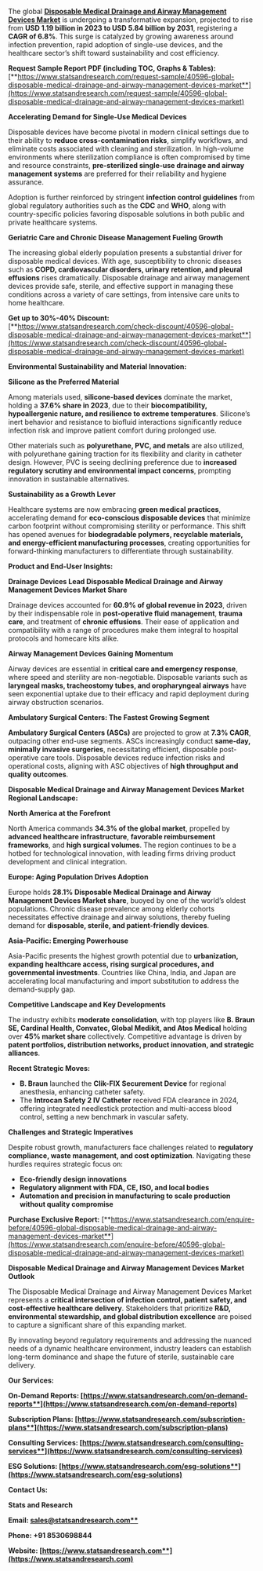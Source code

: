 ﻿The global [**Disposable Medical Drainage and Airway Management Devices Market**](https://www.statsandresearch.com/report/40596-global-disposable-medical-drainage-and-airway-management-devices-market) is undergoing a transformative expansion, projected to rise from **USD 1.19 billion in 2023 to USD 5.84 billion by 2031**, registering a **CAGR of 6.8%**. This surge is catalyzed by growing awareness around infection prevention, rapid adoption of single-use devices, and the healthcare sector’s shift toward sustainability and cost efficiency.

**Request Sample Report PDF (including TOC, Graphs & Tables):** [**https://www.statsandresearch.com/request-sample/40596-global-disposable-medical-drainage-and-airway-management-devices-market**](https://www.statsandresearch.com/request-sample/40596-global-disposable-medical-drainage-and-airway-management-devices-market)

**Accelerating Demand for Single-Use Medical Devices**

Disposable devices have become pivotal in modern clinical settings due to their ability to **reduce cross-contamination risks**, simplify workflows, and eliminate costs associated with cleaning and sterilization. In high-volume environments where sterilization compliance is often compromised by time and resource constraints, **pre-sterilized single-use drainage and airway management systems** are preferred for their reliability and hygiene assurance.

Adoption is further reinforced by stringent **infection control guidelines** from global regulatory authorities such as the **CDC** and **WHO**, along with country-specific policies favoring disposable solutions in both public and private healthcare systems.

**Geriatric Care and Chronic Disease Management Fueling Growth**

The increasing global elderly population presents a substantial driver for disposable medical devices. With age, susceptibility to chronic diseases such as **COPD, cardiovascular disorders, urinary retention, and pleural effusions** rises dramatically. Disposable drainage and airway management devices provide safe, sterile, and effective support in managing these conditions across a variety of care settings, from intensive care units to home healthcare.

**Get up to 30%-40% Discount:** [**https://www.statsandresearch.com/check-discount/40596-global-disposable-medical-drainage-and-airway-management-devices-market**](https://www.statsandresearch.com/check-discount/40596-global-disposable-medical-drainage-and-airway-management-devices-market)

**Environmental Sustainability and Material Innovation:**

**Silicone as the Preferred Material**

Among materials used, **silicone-based devices** dominate the market, holding a **37.6% share in 2023**, due to their **biocompatibility, hypoallergenic nature, and resilience to extreme temperatures**. Silicone’s inert behavior and resistance to biofluid interactions significantly reduce infection risk and improve patient comfort during prolonged use.

Other materials such as **polyurethane, PVC, and metals** are also utilized, with polyurethane gaining traction for its flexibility and clarity in catheter design. However, PVC is seeing declining preference due to **increased regulatory scrutiny and environmental impact concerns**, prompting innovation in sustainable alternatives.

**Sustainability as a Growth Lever**

Healthcare systems are now embracing **green medical practices**, accelerating demand for **eco-conscious disposable devices** that minimize carbon footprint without compromising sterility or performance. This shift has opened avenues for **biodegradable polymers, recyclable materials, and energy-efficient manufacturing processes**, creating opportunities for forward-thinking manufacturers to differentiate through sustainability.

**Product and End-User Insights:**

**Drainage Devices Lead Disposable Medical Drainage and Airway Management Devices Market Share**

Drainage devices accounted for **60.9% of global revenue in 2023**, driven by their indispensable role in **post-operative fluid management**, **trauma care**, and treatment of **chronic effusions**. Their ease of application and compatibility with a range of procedures make them integral to hospital protocols and homecare kits alike.

**Airway Management Devices Gaining Momentum**

Airway devices are essential in **critical care and emergency response**, where speed and sterility are non-negotiable. Disposable variants such as **laryngeal masks, tracheostomy tubes, and oropharyngeal airways** have seen exponential uptake due to their efficacy and rapid deployment during airway obstruction scenarios.

**Ambulatory Surgical Centers: The Fastest Growing Segment**

**Ambulatory Surgical Centers (ASCs)** are projected to grow at **7.3% CAGR**, outpacing other end-use segments. ASCs increasingly conduct **same-day, minimally invasive surgeries**, necessitating efficient, disposable post-operative care tools. Disposable devices reduce infection risks and operational costs, aligning with ASC objectives of **high throughput and quality outcomes**.

**Disposable Medical Drainage and Airway Management Devices Market Regional Landscape:**

**North America at the Forefront**

North America commands **34.3% of the global market**, propelled by **advanced healthcare infrastructure**, **favorable reimbursement frameworks**, and **high surgical volumes**. The region continues to be a hotbed for technological innovation, with leading firms driving product development and clinical integration.

**Europe: Aging Population Drives Adoption**

Europe holds **28.1% Disposable Medical Drainage and Airway Management Devices Market share**, buoyed by one of the world’s oldest populations. Chronic disease prevalence among elderly cohorts necessitates effective drainage and airway solutions, thereby fueling demand for **disposable, sterile, and patient-friendly devices**.

**Asia-Pacific: Emerging Powerhouse**

Asia-Pacific presents the highest growth potential due to **urbanization, expanding healthcare access, rising surgical procedures, and governmental investments**. Countries like China, India, and Japan are accelerating local manufacturing and import substitution to address the demand-supply gap.

**Competitive Landscape and Key Developments**

The industry exhibits **moderate consolidation**, with top players like **B. Braun SE, Cardinal Health, Convatec, Global Medikit, and Atos Medical** holding over **45% market share** collectively. Competitive advantage is driven by **patent portfolios, distribution networks, product innovation, and strategic alliances**.

**Recent Strategic Moves:**

- **B. Braun** launched the **Clik-FIX Securement Device** for regional anesthesia, enhancing catheter safety.
- The **Introcan Safety 2 IV Catheter** received FDA clearance in 2024, offering integrated needlestick protection and multi-access blood control, setting a new benchmark in vascular safety.

**Challenges and Strategic Imperatives**

Despite robust growth, manufacturers face challenges related to **regulatory compliance, waste management, and cost optimization**. Navigating these hurdles requires strategic focus on:

- **Eco-friendly design innovations**
- **Regulatory alignment with FDA, CE, ISO, and local bodies**
- **Automation and precision in manufacturing to scale production without quality compromise**

**Purchase Exclusive Report:** [**https://www.statsandresearch.com/enquire-before/40596-global-disposable-medical-drainage-and-airway-management-devices-market**](https://www.statsandresearch.com/enquire-before/40596-global-disposable-medical-drainage-and-airway-management-devices-market)

**Disposable Medical Drainage and Airway Management Devices Market Outlook**

The Disposable Medical Drainage and Airway Management Devices Market represents a **critical intersection of infection control, patient safety, and cost-effective healthcare delivery**. Stakeholders that prioritize **R&D, environmental stewardship, and global distribution excellence** are poised to capture a significant share of this expanding market.

By innovating beyond regulatory requirements and addressing the nuanced needs of a dynamic healthcare environment, industry leaders can establish long-term dominance and shape the future of sterile, sustainable care delivery.

**Our Services:**

**On-Demand Reports: [https://www.statsandresearch.com/on-demand-reports**](https://www.statsandresearch.com/on-demand-reports)**

**Subscription Plans: [https://www.statsandresearch.com/subscription-plans**](https://www.statsandresearch.com/subscription-plans)**

**Consulting Services: [https://www.statsandresearch.com/consulting-services**](https://www.statsandresearch.com/consulting-services)**

**ESG Solutions: [https://www.statsandresearch.com/esg-solutions**](https://www.statsandresearch.com/esg-solutions)**

**Contact Us:**

**Stats and Research**

**Email: [sales@statsandresearch.com**](mailto:sales@statsandresearch.com)**

**Phone: +91 8530698844**

**Website: [https://www.statsandresearch.com**](https://www.statsandresearch.com)**
